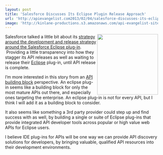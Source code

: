 ```yaml
---
layout: post
title: 'Salesforce Discusses Its Eclipse Plugin Release Approach'
url: 'http://apievangelist.com2013/02/04/salesforce-discusses-its-eclipse-plugin-release-approach/'
image: 'http://kinlane-productions.s3.amazonaws.com/api-evangelist-site/blog/eclipse-ide-logo.jpeg'
---
```



<p>
     <a href="http://www.eclipse.org/" target="_blank"><img src="https://s3.amazonaws.com/kinlane-productions/eclipse/eclipse-ide-logo.jpeg"  width="200" align="right" /></a>
</p>
<p>
     Salesforce talked a little bit about its <a href="http://blogs.developerforce.com/developer-relations/2013/02/new-eclipse-plugin-available-february-15th.html">strategy around the development and release strategy around the Salesforce Eclipse plug-in</a>.  Providing a little transparency into how they stagger its API releases as well as waiting to release their <a href="http://www.eclipse.org/" target="_blank">Eclipse</a> plug-in, until API release is complete.
</p>
<p>
     I’m more interested in this story from an <a href="/buildingblocks/">API building block</a> perspective. An eclipse plug-in seems like a building block for only the most mature APIs out there, and especially ones targeting the enterprise. An eclipse plug-in is not for every API, but I think I will add it as a building block to consider.
</p>
<p>
     It also seems like something a 3rd party provider could step up and find success with as well, by building a single or suite of Eclipse plug-ins that provide integrated API developer tools across popular or high value web APIs for Eclipse users.
</p>
<p>
     I believe IDE plug-ins for APIs will be one way we can provide API discovery solutions for developers, by bringing valuable, qualified API resources into their development environments.
</p>
